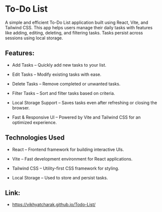# To-Do List
A simple and efficient To-Do List application built using React, Vite, and Tailwind CSS. This app helps users manage their daily tasks with features like adding, editing, deleting, and filtering tasks. Tasks persist across sessions using local storage.

## Features:

  - Add Tasks – Quickly add new tasks to your list.
  
  - Edit Tasks – Modify existing tasks with ease.
  
  - Delete Tasks – Remove completed or unwanted tasks.
  
  - Filter Tasks – Sort and filter tasks based on criteria.
  
  - Local Storage Support – Saves tasks even after refreshing or closing the browser.
    
  - Fast & Responsive UI – Powered by Vite and Tailwind CSS for an optimized experience.

## Technologies Used

  - React – Frontend framework for building interactive UIs.
  
  - Vite – Fast development environment for React applications.
  
  - Tailwind CSS – Utility-first CSS framework for styling.
  
  - Local Storage – Used to store and persist tasks.
    
## Link:
  - https://vikhyatcharak.github.io/Todo-List/
